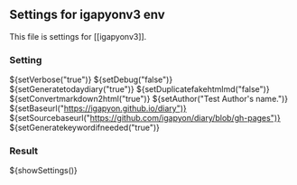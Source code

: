 ## Settings for igapyonv3 env

This file is settings for [[igapyonv3]].

### Setting

${setVerbose("true")}
${setDebug("false")}
${setGeneratetodaydiary("true")}
${setDuplicatefakehtmlmd("false")}
${setConvertmarkdown2html("true")}
${setAuthor("Test Author's name.")}
${setBaseurl("https://igapyon.github.io/diary")}
${setSourcebaseurl("https://github.com/igapyon/diary/blob/gh-pages")}
${setGeneratekeywordifneeded("true")}

### Result

${showSettings()}
